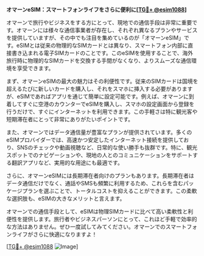 **オマーンeSIM：スマートフォンライフをさらに便利に[[TG💪+ @esim1088](https://t.me/s/esim1088)]**

オマーンで旅行やビジネスをする方にとって、現地での通信手段は非常に重要です。オマーンには様々な通信事業者が存在し、それぞれ異なるプランやサービスを提供していますが、その中でも注目を集めているのが「オマーンeSIM」です。eSIMとは従来の物理的なSIMカードとは異なり、スマートフォン内部に直接書き込まれる電子SIMカードのことです。このeSIMを使用することで、海外旅行時に物理的なSIMカードを交換する手間がなくなり、よりスムーズな通信環境を享受できます。

まず、オマーンeSIMの最大の魅力はその利便性です。従来のSIMカードは国境を超えるたびに新しいカードを購入し、それをスマホに挿入する必要がありますが、eSIMであればアプリを通じて簡単に設定可能です。例えば、オマーンに到着してすぐに空港のカウンターでeSIMを購入し、スマホの設定画面から登録を行うだけで、すぐにインターネットを利用できます。この手軽さは特に観光客や短期滞在者にとって非常にありがたいポイントです。

また、オマーンではデータ通信量が豊富なプランが提供されています。多くのeSIMプロバイダーでは、高速かつ安定したインターネット接続を提供しており、SNSのチェックや動画視聴など、日常的な使い勝手も抜群です。特に、観光スポットでのナビゲーションや、現地の人とのコミュニケーションをサポートする翻訳アプリなど、実用的な用途にも最適です。

さらに、オマーンeSIMには長期滞在者向けのプランもあります。長期滞在者はデータ通信だけでなく、通話やSMSも頻繁に利用するため、これらを含むパッケージプランを選ぶことで、トータルコストを抑えることができます。この柔軟な選択肢も、eSIMの大きなメリットと言えます。

オマーンでの通信手段として、eSIMは物理SIMカードに比べて高い柔軟性と利便性を提供します。旅行者やビジネスパーソンにとって、これほど手軽で効率的な方法はありません。ぜひ一度試してみてください。オマーンでのスマートフォンライフがさらに快適になりますよ！

[[TG💪+ @esim1088](https://t.me/s/esim1088) ![Image](https://i.postimg.cc/Y0z9fWf4/image.png)]